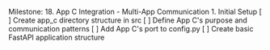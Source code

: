 Milestone:
18. App C Integration - Multi-App Communication
    1. Initial Setup
       [ ] Create app_c directory structure in src
       [ ] Define App C's purpose and communication patterns
       [ ] Add App C's port to config.py
       [ ] Create basic FastAPI application structure
